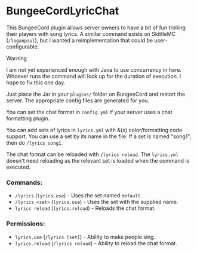 # BungeeCordLyricChat

This BungeeCord plugin allows server owners to have a bit of fun trolling their players with song lyrics. A similar command exists on SkittleMC (`/loganpaul`), but I wanted a reimplementation that could be user-configurable.  

> [!WARNING]  
> I am not yet experienced enough with Java to use concurrency in here. Whoever runs the command will lock up for the duration of execution. I hope to fix this one day.

Just place the Jar in your `plugins/` folder on BungeeCord and restart the server. The appropriate config files are generated for you.  

You can set the chat format in `config.yml` if your server uses a chat formatting plugin.  

You can add sets of lyrics in `lyrics.yml` with &(x) color/formatting code support. You can use a set by its name in the file. If a set is named "song1", then do `/lyrics song1`.  

The chat format can be reloaded with `/lyrics reload`. The `lyrics.yml` doesn't need reloading as the relevant set is loaded when the command is executed.  

### Commands:
- `/lyrics` (`lyrics.use`) - Uses the set named `default`.
- `/lyrics <set>` (`lyrics.use`) - Uses the set with the supplied name.
- `lyrics reload` (`lyrics.reload`) - Reloads the chat format.

### Permissions:
- `lyrics.use` (`/lyrics [set]`) - Ability to make people sing.
- `lyrics.reload` (`/lyrics reload`) - Ability to reload the chat format.
